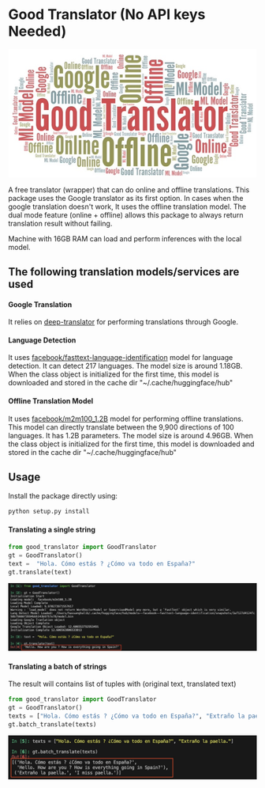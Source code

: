 # Good Translator  (No API keys Needed)

<img src="assets/header.jpg"  alt="Header"  style="display: block; margin: 0 auto" />
<br>
A free translator (wrapper) that can do online and offline translations. This package uses the Google translator as its first option. In cases when the google translation doesn't work, It uses the offline translation model. The dual mode feature (online + offline) allows this package to always return translation result without failing. 

Machine with 16GB RAM can load and perform inferences with the local model.

## The following translation models/services are used

#### Google Translation
It relies on [deep-translator](https://github.com/prataffel/deep_translator/tree/master) for performing translations through Google.


#### Language Detection
It uses [facebook/fasttext-language-identification](https://huggingface.co/facebook/fasttext-language-identification) model for language detection. It can detect 217 languages. The model size is around 1.18GB. When the class object is initialized for the first time, this model is downloaded and stored in the cache dir "~/.cache/huggingface/hub"


#### Offline Translation Model
It uses [facebook/m2m100_1.2B](https://huggingface.co/facebook/m2m100_1.2B) model for performing offline translations. This model can directly translate between the 9,900 directions of 100 languages. It has 1.2B parameters. The model size is around 4.96GB. When the class object is initialized for the first time, this model is downloaded and stored in the cache dir "~/.cache/huggingface/hub"


## Usage

Install the package directly using:

```bash
python setup.py install
```

#### Translating a single string
```python
from good_translator import GoodTranslator
gt = GoodTranslator()
text =  "Hola. Cómo estás ? ¿Cómo va todo en España?"
gt.translate(text)
```

![Demo1](assets/demo1.jpg)

#### Translating a batch of strings 
The result will contains list of tuples with (original text, translated text)
```python
from good_translator import GoodTranslator
gt = GoodTranslator()
texts = ["Hola. Cómo estás ? ¿Cómo va todo en España?", "Extraño la paella."]
gt.batch_translate(texts)
```

![Demo2](assets/demo2.jpg)






